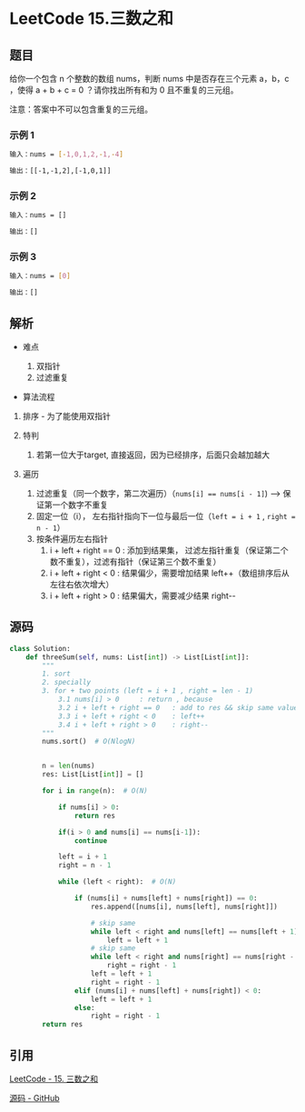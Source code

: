 # LeetCode 15.三数之和

## 题目

给你一个包含 n 个整数的数组 nums，判断 nums 中是否存在三个元素 a，b，c ，使得 a + b + c = 0 ？请你找出所有和为 0 且不重复的三元组。

注意：答案中不可以包含重复的三元组。

### 示例 1

```bash
输入：nums = [-1,0,1,2,-1,-4]

输出：[[-1,-1,2],[-1,0,1]]
```

### 示例 2

```bash
输入：nums = []

输出：[]
```

### 示例 3

```bash
输入：nums = [0]

输出：[]
```

## 解析

- 难点
    1. 双指针
    2. 过滤重复

- 算法流程
  
1. 排序 - 为了能使用双指针

2. 特判
   1. 若第一位大于target, 直接返回，因为已经排序，后面只会越加越大

3. 遍历
   1. 过滤重复（同一个数字，第二次遍历）（`nums[i] == nums[i - 1]`) --> 保证第一个数字不重复
   2. 固定一位（i）， 左右指针指向下一位与最后一位（`left = i + 1` , `right = n - 1`）
   3. 按条件遍历左右指针
      1. i + left + right == 0 : 添加到结果集， 过滤左指针重复（保证第二个数不重复），过滤有指针（保证第三个数不重复）
      2. i + left + right < 0  : 结果偏少，需要增加结果 left++（数组排序后从左往右依次增大）
      3. i + left + right > 0  : 结果偏大，需要减少结果 right--

## 源码

```py
class Solution:
    def threeSum(self, nums: List[int]) -> List[List[int]]:
        """
        1. sort
        2. specially
        3. for + two points (left = i + 1 , right = len - 1)
            3.1 nums[i] > 0     : return , because 
            3.2 i + left + right == 0   : add to res && skip same value
            3.3 i + left + right < 0    : left++
            3.4 i + left + right > 0    : right--
        """
        nums.sort()  # O(NlogN)


        n = len(nums)
        res: List[List[int]] = []

        for i in range(n):  # O(N)

            if nums[i] > 0:
                return res

            if(i > 0 and nums[i] == nums[i-1]):
                continue

            left = i + 1
            right = n - 1

            while (left < right):  # O(N)

                if (nums[i] + nums[left] + nums[right]) == 0:
                    res.append([nums[i], nums[left], nums[right]])

                    # skip same
                    while left < right and nums[left] == nums[left + 1]:
                        left = left + 1
                    # skip same
                    while left < right and nums[right] == nums[right - 1]:
                        right = right - 1
                    left = left + 1
                    right = right - 1
                elif (nums[i] + nums[left] + nums[right]) < 0:
                    left = left + 1
                else:
                    right = right - 1
        return res
```

## 引用

[LeetCode - 15. 三数之和](https://leetcode-cn.com/problems/3sum/)

[源码 - GitHub](https://github.com/WilsonPan/leetcode/blob/main/15.%E4%B8%89%E6%95%B0%E4%B9%8B%E5%92%8C.py)
